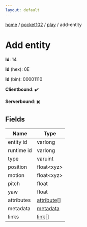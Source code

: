```yaml
---
layout: default
---
```


[home](/)  /  [pocket102](/protocol/pocket102)  /  [play](/protocol/pocket102/play)  /  add-entity

# Add entity

**Id**: 14

**Id** (hex): 0E

**Id** (bin): 00001110

**Clientbound**: ✔️

**Serverbound**: ✖️

## Fields

Name | Type
---|---
entity id | varlong
runtime id | varlong
type | varuint
position | float&lt;xyz&gt;
motion | float&lt;xyz&gt;
pitch | float
yaw | float
attributes | [attribute](/protocol/pocket102/types/attribute)[]
metadata | [metadata](/protocol/pocket102/metadata)
links | [link](/protocol/pocket102/types/link)[]
